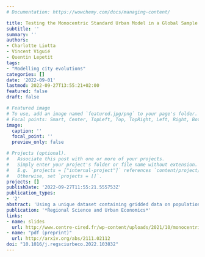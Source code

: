 ```yaml
---
# Documentation: https://wowchemy.com/docs/managing-content/

title: Testing the Monocentric Standard Urban Model in a Global Sample of Cities
subtitle: ''
summary: ''
authors:
- Charlotte Liotta
- Vincent Viguié
- Quentin Lepetit
tags:
- "Modelling city evolutions"
categories: []
date: '2022-09-01'
lastmod: 2022-09-27T13:55:21+02:00
featured: false
draft: false

# Featured image
# To use, add an image named `featured.jpg/png` to your page's folder.
# Focal points: Smart, Center, TopLeft, Top, TopRight, Left, Right, BottomLeft, Bottom, BottomRight.
image:
  caption: ''
  focal_point: ''
  preview_only: false

# Projects (optional).
#   Associate this post with one or more of your projects.
#   Simply enter your project's folder or file name without extension.
#   E.g. `projects = ["internal-project"]` references `content/project/deep-learning/index.md`.
#   Otherwise, set `projects = []`.
projects: []
publishDate: '2022-09-27T11:55:21.555753Z'
publication_types:
- '2'
abstract: 'Using a unique dataset containing gridded data on population densities, rents, housing sizes, and transportation in 192 cities worldwide, we investigate the empirical relevance of the monocentric standard urban model (SUM). Overall, the SUM seems surprisingly capable of capturing the inner structure of cities, both in developed and developing countries. As expected, cities spread out when they are richer, more populated, and when transportation or farmland is cheaper. Respectively 100% and 87% of the cities exhibit the expected negative density and rent gradients: on average, a 1% decrease in income net of transportation costs leads to a 21% decrease in densities and a 3% decrease in rents per m2. We also investigate the heterogeneity between cities of different characteristics in terms of monocentricity, informality, and amenities.'
publication: '*Regional Science and Urban Economics*'
links:
- name: slides
  url: http://www.centre-cired.fr/wp-content/uploads/2021/10/monocentric_urban_model_validation.pdf
- name: "pdf (preprint)"
  url: http://arxiv.org/abs/2111.02112
doi: "10.1016/j.regsciurbeco.2022.103832"
---
```

